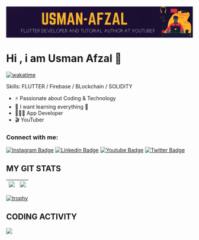 <a href="https://twitter.com/Usmanafzal854"><img align="center" src="https://github.com/UsmanAfzal8/UsmanAfzal8/blob/main/Background1.png"/></a>
# Hi , i am Usman Afzal 👋
[![wakatime](https://wakatime.com/badge/user/9a95afcc-2546-45ea-a4cd-082f5bd4dc04.svg)](https://wakatime.com/@9a95afcc-2546-45ea-a4cd-082f5bd4dc04)

Skills: FLUTTER / Firebase / BLockchain / SOLIDITY
- ⚡️ Passionate about Coding & Technology
- 🌱 I want learning everything 🤣
- 👨🏻‍💻 App Developer
- 🎬 YouTuber  

 ### Connect with me:
[![Instagram Badge](https://img.shields.io/badge/-UsmanAfzal-blueviolet?style=plastic-square&logo=instagram&logoColor=white&link=https://www.instagram.com/usmanafzal854/)](https://www.instagram.com/usmanafzal854)
[![Linkedin Badge](https://img.shields.io/badge/-UsmanAfzal-blue?style=plastic-square&logo=Linkedin&logoColor=white&link=https://www.linkedin.com/in/usmanafzal8/)](https://www.linkedin.com/in/usmanafzal8/)
[![Youtube Badge](https://img.shields.io/badge/-codingisfun-red?style=plastic-square&logo=youtube&logoColor=white&link=https://www.youtube.com/channel/UCMzrh4tBgGjXdC9Et4ML0Hw)](https://www.youtube.com/channel/UCMzrh4tBgGjXdC9Et4ML0Hw)
[![Twitter Badge](https://img.shields.io/badge/-UsmanAfzal-blue?style=plastic-square&logo=twitter&logoColor=white&link=https://twitter.com/Usmanafzal854)](https://twitter.com/Usmanafzal854)

## MY GIT STATS
<img src="https://github-readme-stats.vercel.app/api?username=UsmanAfzal8&&show_icons=true&count_private=true&theme=radical"/>|<img src="https://github-readme-streak-stats.herokuapp.com/?user=UsmanAfzal8&theme=radical"/>|
|---|---|
[![trophy](https://github-profile-trophy.vercel.app/?username=usmanafzal8&margin-w=25&margin-h=25&column=7&theme=darkhub)](https://github.com/ryo-ma/github-profile-trophy)
## CODING ACTIVITY
<p>
  <img src="https://github-readme-stats.vercel.app/api/wakatime?username=usmanafzal8&layout=compact&theme=chartreuse-dark&hide_border=true" />
</p>

